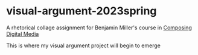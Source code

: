 # visual-argument-2023spring
A rhetorical collage assignment for Benjamin Miller's course in [Composing Digital Media](https://benmiller314.github.io/cdm2023spring/)

This is where my visual argument project will begin to emerge 
